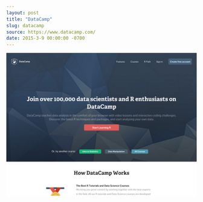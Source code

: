 ```yaml
---
layout: post
title: "DataCamp"
slug: datacamp
source: https://www.datacamp.com/
date: 2015-3-9 00:00:00 -0700
---
```


<img src="/screenshots/datacamp.jpg">
